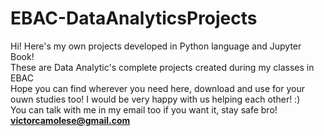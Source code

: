 # EBAC-DataAnalyticsProjects
Hi! Here's my own projects developed in Python language and Jupyter Book! \
These are Data Analytic's complete projects created during my classes in EBAC \
Hope you can find wherever you need here, download and use for your ouwn studies too! I would be very happy with us helping each other! :) \
You can talk with me in my email too if you want it, stay safe bro! \
**victorcamolese@gmail.com**


